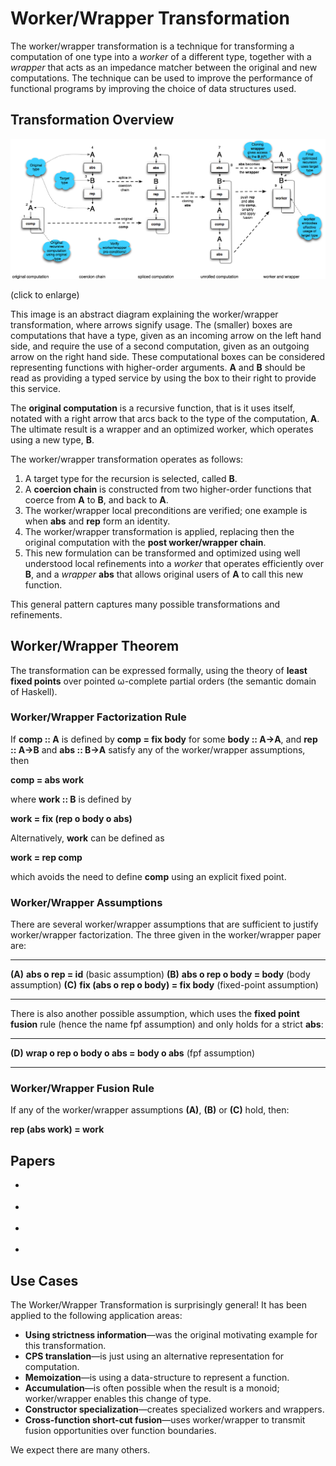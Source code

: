 Worker/Wrapper Transformation
=============================

<div class="teaser">

The worker/wrapper transformation is a technique for transforming a
computation of one type into a *worker* of a different type, together
with a *wrapper* that acts as an impedance matcher between the original
and new computations. The technique can be used to improve the
performance of functional programs by improving the choice of data
structures used.

</div>

Transformation Overview
-----------------------

[![](/files/WW.png)](/files/WW.png)

(click to enlarge)

This image is an abstract diagram explaining the worker/wrapper
transformation, where arrows signify usage. The (smaller) boxes are
computations that have a type, given as an incoming arrow on the left
hand side, and require the use of a second computation, given as an
outgoing arrow on the right hand side. These computational boxes can be
considered representing functions with higher-order arguments. **A** and
**B** should be read as providing a typed service by using the box to
their right to provide this service.

The **original computation** is a recursive function, that is it uses
itself, notated with a right arrow that arcs back to the type of the
computation, **A**. The ultimate result is a wrapper and an optimized
worker, which operates using a new type, **B**.

The worker/wrapper transformation operates as follows:

1.  A target type for the recursion is selected, called **B**.
2.  A **coercion chain** is constructed from two higher-order functions
    that coerce from **A** to **B**, and back to **A**.
3.  The worker/wrapper local preconditions are verified; one example is
    when **abs** and **rep** form an identity.
4.  The worker/wrapper transformation is applied, replacing then the
    original computation with the **post worker/wrapper chain**.
5.  This new formulation can be transformed and optimized using well
    understood local refinements into a *worker* that operates
    efficiently over **B**, and a *wrapper* **abs** that allows original
    users of **A** to call this new function.

This general pattern captures many possible transformations and
refinements.

Worker/Wrapper Theorem
----------------------

The transformation can be expressed formally, using the theory of
**least fixed points** over pointed ω-complete partial orders (the
semantic domain of Haskell).

### Worker/Wrapper Factorization Rule

If **comp :: A** is defined by **comp = fix body** for some **body ::
A→A**, and **rep :: A→B** and **abs :: B→A** satisfy any of the
worker/wrapper assumptions, then

**comp = abs work**

where **work :: B** is defined by

**work = fix (rep ο body ο abs)**

Alternatively, **work** can be defined as

**work = rep comp**

which avoids the need to define **comp** using an explicit fixed point.

### Worker/Wrapper Assumptions

There are several worker/wrapper assumptions that are sufficient to
justify worker/wrapper factorization. The three given in the
worker/wrapper paper are:

  ------- -------------------------------------- ----------------------------------
  **(A)** **abs ο rep = id**                      (basic assumption)
  **(B)** **abs ο rep ο body = body**             (body assumption)
  **(C)** **fix (abs ο rep ο body) = fix body**   (fixed-point assumption)
  ------- -------------------------------------- ----------------------------------

There is also another possible assumption, which uses the **fixed point
fusion** rule (hence the name fpf assumption) and only holds for a
strict **abs**:

  ------- ---------------------------------------- -----------------
  **(D)** **wrap ο rep ο body ο abs = body ο abs** (fpf assumption)
  ------- ---------------------------------------- -----------------

### Worker/Wrapper Fusion Rule

If any of the worker/wrapper assumptions **(A)**, **(B)** or **(C)**
hold, then:

**rep (abs work) = work**

Papers
------

* <div class="cite Sculthorpe:13:WorkIt"/>
* <div class="cite Gill:10:F5"/>
* <div class="cite Gill:09:WW"/>
* <div class="cite SPJ:91:Unboxed"/>


Use Cases
---------

The Worker/Wrapper Transformation is surprisingly general! It has been
applied to the following application areas:

-   **Using strictness information**—was the original motivating example
    for this transformation.
-   **CPS translation**—is just using an alternative representation for
    computation.
-   **Memoization**—is using a data-structure to represent a function.
-   **Accumulation**—is often possible when the result is a monoid;
    worker/wrapper enables this change of type.
-   **Constructor specialization**—creates specialized workers and
    wrappers.
-   **Cross-function short-cut fusion**—uses worker/wrapper to transmit
    fusion opportunities over function boundaries.

We expect there are many others.
